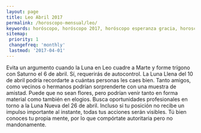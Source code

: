 ```yaml
---
layout: page
title: Leo Abril 2017 
permalink: /horoscopo-mensual/leo/
keywords: horóscopo, horóscopo 2017, horóscopo esperanza gracia, horoscop, horóscopos gratis, horoscopo leo, horoscopo leo 2017, Tarot, Astrologia, Zodíaco, leo, horoscopo gratis, horoscopo del mes 
sitemap:
 priority: 1
 changefreq: 'monthly'
 lastmod: '2017-04-01'
---
```


 Evita un argumento cuando la Luna en Leo cuadre a Marte y forme trígono con Saturno el 6 de abril. Sí, requerirás de autocontrol. La Luna Llena del 10 de abril podría recordarte a cuántas personas les caes bien. Tanto amigos, como vecinos o hermanos podrían sorprenderte con una muestra de amistad. Puede que no sean flores, pero podrían venir tanto en forma material como también en elogios. Busca oportunidades profesionales en torno a la Luna Nueva del 26 de abril. Incluso si tu posición no recibe un impulso importante al instante, todas tus acciones serán visibles. Tú bien conoces tu propia mente, por lo que compórtate autoritaria pero no mandonamente.

